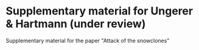 # Supplementary material for Ungerer & Hartmann (under review)

Supplementary material for the paper "Attack of the snowclones"